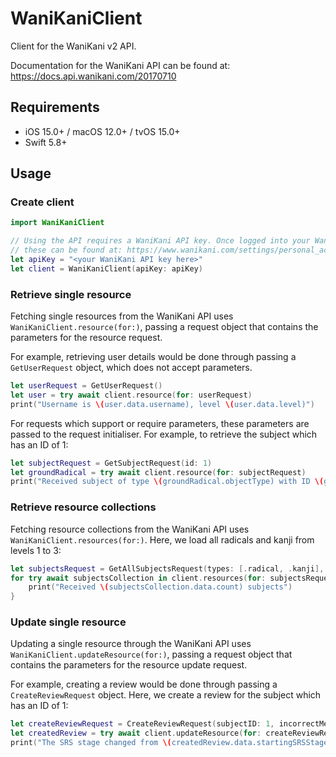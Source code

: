 # WaniKaniClient

Client for the WaniKani v2 API.

Documentation for the WaniKani API can be found at: https://docs.api.wanikani.com/20170710

## Requirements

- iOS 15.0+ / macOS 12.0+ / tvOS 15.0+
- Swift 5.8+

## Usage

### Create client

```swift
import WaniKaniClient

// Using the API requires a WaniKani API key. Once logged into your WaniKani account,
// these can be found at: https://www.wanikani.com/settings/personal_access_tokens
let apiKey = "<your WaniKani API key here>"
let client = WaniKaniClient(apiKey: apiKey)
```

### Retrieve single resource

Fetching single resources from the WaniKani API uses `WaniKaniClient.resource(for:)`, passing a request object that contains the parameters for the resource request.

For example, retrieving user details would be done through passing a `GetUserRequest` object, which does not accept parameters.

```swift
let userRequest = GetUserRequest()
let user = try await client.resource(for: userRequest)
print("Username is \(user.data.username), level \(user.data.level)")
```

For requests which support or require parameters, these parameters are passed to the request initialiser. For example, to retrieve the subject which has an ID of 1:

```swift
let subjectRequest = GetSubjectRequest(id: 1)
let groundRadical = try await client.resource(for: subjectRequest)
print("Received subject of type \(groundRadical.objectType) with ID \(groundRadical.id)")
```

### Retrieve resource collections

Fetching resource collections from the WaniKani API uses `WaniKaniClient.resources(for:)`. Here, we load all radicals and kanji from levels 1 to 3:

```swift
let subjectsRequest = GetAllSubjectsRequest(types: [.radical, .kanji], levels: Array(1...3))
for try await subjectsCollection in client.resources(for: subjectsRequest) {
    print("Received \(subjectsCollection.data.count) subjects")
}
```

### Update single resource

Updating a single resource through the WaniKani API uses `WaniKaniClient.updateResource(for:)`, passing a request object that contains the parameters for the resource update request.

For example, creating a review would be done through passing a `CreateReviewRequest` object. Here, we create a review for the subject which has an ID of 1:

```swift
let createReviewRequest = CreateReviewRequest(subjectID: 1, incorrectMeaningAnswers: 0, incorrectReadingAnswers: 0)
let createdReview = try await client.updateResource(for: createReviewRequest)
print("The SRS stage changed from \(createdReview.data.startingSRSStage) to \(createdReview.data.endingSRSStage)")
```
